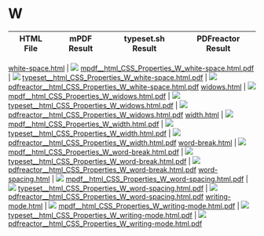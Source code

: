 
# W
HTML File | mPDF Result | typeset.sh Result | PDFreactor Result
------------ | ------------- | ------------- | -------------

[white-space.html](/html/CSS%20Properties/W/white-space.html) | ![](result/mpdf__html_CSS_Properties_W_white-space.html.png) [mpdf__html_CSS_Properties_W_white-space.html.pdf](result/mpdf__html_CSS_Properties_W_white-space.html.pdf) | ![](result/typeset__html_CSS_Properties_W_white-space.html.png) [typeset__html_CSS_Properties_W_white-space.html.pdf](result/typeset__html_CSS_Properties_W_white-space.html.pdf) | ![](result/pdfreactor__html_CSS_Properties_W_white-space.html.png) [pdfreactor__html_CSS_Properties_W_white-space.html.pdf](result/pdfreactor__html_CSS_Properties_W_white-space.html.pdf)
[widows.html](/html/CSS%20Properties/W/widows.html) | ![](result/mpdf__html_CSS_Properties_W_widows.html.png) [mpdf__html_CSS_Properties_W_widows.html.pdf](result/mpdf__html_CSS_Properties_W_widows.html.pdf) | ![](result/typeset__html_CSS_Properties_W_widows.html.png) [typeset__html_CSS_Properties_W_widows.html.pdf](result/typeset__html_CSS_Properties_W_widows.html.pdf) | ![](result/pdfreactor__html_CSS_Properties_W_widows.html.png) [pdfreactor__html_CSS_Properties_W_widows.html.pdf](result/pdfreactor__html_CSS_Properties_W_widows.html.pdf)
[width.html](/html/CSS%20Properties/W/width.html) | ![](result/mpdf__html_CSS_Properties_W_width.html.png) [mpdf__html_CSS_Properties_W_width.html.pdf](result/mpdf__html_CSS_Properties_W_width.html.pdf) | ![](result/typeset__html_CSS_Properties_W_width.html.png) [typeset__html_CSS_Properties_W_width.html.pdf](result/typeset__html_CSS_Properties_W_width.html.pdf) | ![](result/pdfreactor__html_CSS_Properties_W_width.html.png) [pdfreactor__html_CSS_Properties_W_width.html.pdf](result/pdfreactor__html_CSS_Properties_W_width.html.pdf)
[word-break.html](/html/CSS%20Properties/W/word-break.html) | ![](result/mpdf__html_CSS_Properties_W_word-break.html.png) [mpdf__html_CSS_Properties_W_word-break.html.pdf](result/mpdf__html_CSS_Properties_W_word-break.html.pdf) | ![](result/typeset__html_CSS_Properties_W_word-break.html.png) [typeset__html_CSS_Properties_W_word-break.html.pdf](result/typeset__html_CSS_Properties_W_word-break.html.pdf) | ![](result/pdfreactor__html_CSS_Properties_W_word-break.html.png) [pdfreactor__html_CSS_Properties_W_word-break.html.pdf](result/pdfreactor__html_CSS_Properties_W_word-break.html.pdf)
[word-spacing.html](/html/CSS%20Properties/W/word-spacing.html) | ![](result/mpdf__html_CSS_Properties_W_word-spacing.html.png) [mpdf__html_CSS_Properties_W_word-spacing.html.pdf](result/mpdf__html_CSS_Properties_W_word-spacing.html.pdf) | ![](result/typeset__html_CSS_Properties_W_word-spacing.html.png) [typeset__html_CSS_Properties_W_word-spacing.html.pdf](result/typeset__html_CSS_Properties_W_word-spacing.html.pdf) | ![](result/pdfreactor__html_CSS_Properties_W_word-spacing.html.png) [pdfreactor__html_CSS_Properties_W_word-spacing.html.pdf](result/pdfreactor__html_CSS_Properties_W_word-spacing.html.pdf)
[writing-mode.html](/html/CSS%20Properties/W/writing-mode.html) | ![](result/mpdf__html_CSS_Properties_W_writing-mode.html.png) [mpdf__html_CSS_Properties_W_writing-mode.html.pdf](result/mpdf__html_CSS_Properties_W_writing-mode.html.pdf) | ![](result/typeset__html_CSS_Properties_W_writing-mode.html.png) [typeset__html_CSS_Properties_W_writing-mode.html.pdf](result/typeset__html_CSS_Properties_W_writing-mode.html.pdf) | ![](result/pdfreactor__html_CSS_Properties_W_writing-mode.html.png) [pdfreactor__html_CSS_Properties_W_writing-mode.html.pdf](result/pdfreactor__html_CSS_Properties_W_writing-mode.html.pdf)
